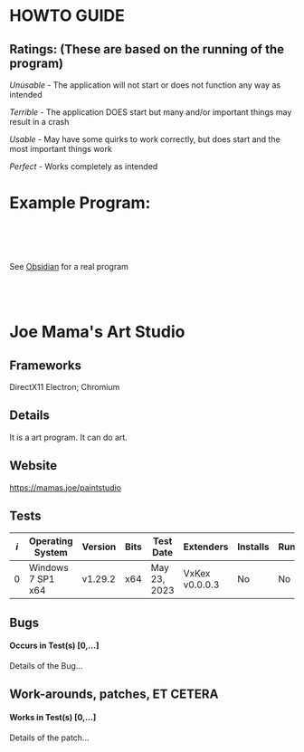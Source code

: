 # HOWTO GUIDE
## Ratings: (These are based on the running of the program)

*Unusable* - The application will not start or does not function any way as intended

*Terrible* - The application DOES start but many and/or important things may result in a crash

*Usable*   - May have some quirks to work correctly, but does start and the most important things work

*Perfect*  - Works completely as intended 


# Example Program:
<br /><br /><br /><br />
See [Obsidian](ObsidianMD.md) for a real program
<br /><br /><br /><br />

# Joe Mama's Art Studio
## Frameworks
DirectX11
Electron; Chromium
## Details
It is a art program. It can do art.

## Website
https://mamas.joe/paintstudio


## Tests

|*i*  |Operating System   | Version   | Bits | Test Date      | Extenders      | Installs | Runs | Runs w/ WorkArounds/Patches | Rating     | Bugs                 | Tester        |
|-----|-------------------|-----------|------|----------------|----------------|----------|------|-----------------------------|------------|----------------------|---------------|
|0    |Windows 7 SP1 x64  | v1.29.2   | x64  | May 23, 2023   | VxKex v0.0.0.3 | No       | No   | None                        | Unusable   |Wont Start            | Johnny-Freedom|

## Bugs
#### Occurs in Test(s) [0,...]
Details of the Bug...

## Work-arounds, patches, ET CETERA
#### Works in Test(s) [0,...]
Details of the patch...
